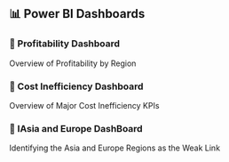 ## 📊 Power BI Dashboards


### 🔹 Profitability Dashboard
Overview of Profitability by Region

### 🔹 Cost Inefficiency Dashboard
Overview of Major Cost Inefficiency KPIs

### 🔹 IAsia and Europe DashBoard
Identifying the Asia and Europe Regions as the Weak Link

